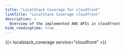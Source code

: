 ```yaml
---
title: "LocalStack Coverage for cloudfront"
linkTitle: "LocalStack Coverage cloudfront"
description: >
  Overview of the implemented AWS APIs in cloudfront
hide_readingtime: true
---
```


{{< localstack_coverage service="cloudfront" >}}

